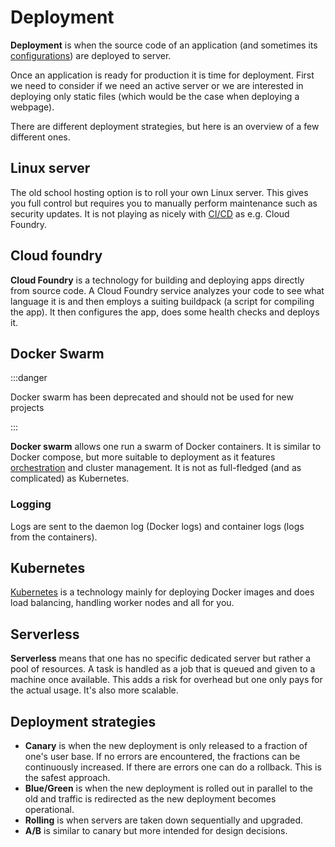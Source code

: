 # Deployment

**Deployment** is when the source code of an application (and sometimes its
[configurations](./configs.md)) are deployed to server.

Once an application is ready for production it is time for deployment. First we
need to consider if we need an active server or we are interested in deploying
only static files (which would be the case when deploying a webpage).

There are different deployment strategies, but here is an overview of a few
different ones.

## Linux server

The old school hosting option is to roll your own Linux server. This gives you
full control but requires you to manually perform maintenance such as security
updates. It is not playing as nicely with [CI/CD](./ci_cd) as e.g. Cloud
Foundry.

## Cloud foundry

**Cloud Foundry** is a technology for building and deploying apps directly from
source code. A Cloud Foundry service analyzes your code to see what language it
is and then employs a suiting buildpack (a script for compiling the app). It
then configures the app, does some health checks and deploys it.

## Docker Swarm

:::danger

Docker swarm has been deprecated and should not be used for new projects

:::

**Docker swarm** allows one run a swarm of Docker containers. It is similar to
Docker compose, but more suitable to deployment as it features
[orchestration](./orchestration) and cluster management. It is not as
full-fledged (and as complicated) as Kubernetes.

### Logging

Logs are sent to the daemon log (Docker logs) and container logs (logs from the
containers).

## Kubernetes

[Kubernetes](./kubernetes/README) is a technology mainly for deploying Docker
images and does load balancing, handling worker nodes and all for you.

## Serverless

**Serverless** means that one has no specific dedicated server but rather a pool
of resources. A task is handled as a job that is queued and given to a machine
once available. This adds a risk for overhead but one only pays for the actual
usage. It's also more scalable.

## Deployment strategies

- **Canary** is when the new deployment is only released to a fraction of one's
  user base. If no errors are encountered, the fractions can be continuously
  increased. If there are errors one can do a rollback. This is the safest
  approach.
- **Blue/Green** is when the new deployment is rolled out in parallel to the old
  and traffic is redirected as the new deployment becomes operational.
- **Rolling** is when servers are taken down sequentially and upgraded.
- **A/B** is similar to canary but more intended for design decisions.
